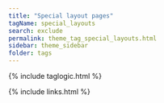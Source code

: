 ```yaml
---
title: "Special layout pages"
tagName: special_layouts
search: exclude
permalink: theme_tag_special_layouts.html
sidebar: theme_sidebar
folder: tags
---
```


{% include taglogic.html %}

{% include links.html %}

